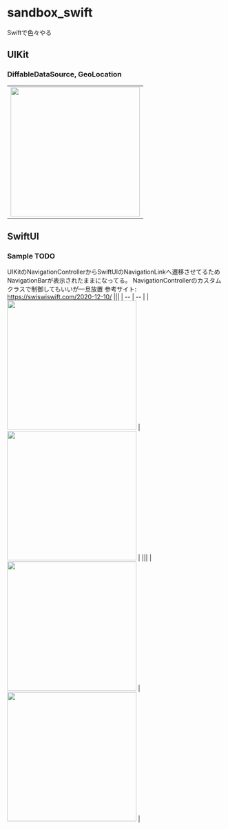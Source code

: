 # sandbox_swift
Swiftで色々やる

## UIKit
### DiffableDataSource, GeoLocation
||
| -- |
| <img src="https://github.com/1mash0/sandbox_Swift/assets/52849416/e0f736da-c137-4f79-b358-ede542d6598f" width="300"> |

## SwiftUI
### Sample TODO
UIKitのNavigationControllerからSwiftUIのNavigationLinkへ遷移させてるためNavigationBarが表示されたままになってる。
NavigationControllerのカスタムクラスで制御してもいいが一旦放置
参考サイト: https://swiswiswift.com/2020-12-10/
|||
| -- | -- |
| <img src="https://github.com/1mash0/sandbox_Swift/assets/52849416/f9727fdb-a35d-42ab-810e-c0f714e98e74" width="300"> | <img src="https://github.com/1mash0/sandbox_Swift/assets/52849416/f3c87d92-e35c-4c3f-9303-ae17d9530a18" width="300"> |
|||
| <img src="https://github.com/1mash0/sandbox_Swift/assets/52849416/0740c6e3-78e7-40a5-834e-5bbf80293e94" width="300"> | <img src="https://github.com/1mash0/sandbox_Swift/assets/52849416/323925eb-8d16-4772-b71d-d71797b57dbe" width="300"> |
